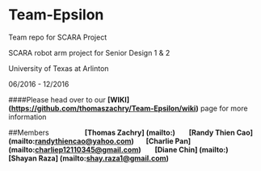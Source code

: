 # Team-Epsilon
Team repo for SCARA Project

SCARA robot arm project for Senior Design 1 & 2

University of Texas at Arlinton

06/2016 - 12/2016

####Please head over to our **[WIKI] (https://github.com/thomaszachry/Team-Epsilon/wiki)** page for more information

##Members
&nbsp;&nbsp;&nbsp;&nbsp;&nbsp;&nbsp;&nbsp;&nbsp;&nbsp;&nbsp;&nbsp;&nbsp;&nbsp;&nbsp;&nbsp;&nbsp;
**[Thomas Zachry] (mailto:)                         &nbsp;&nbsp;&nbsp;&nbsp;&nbsp;&nbsp;**
**[Randy Thien Cao] (mailto:randythiencao@yahoo.com)&nbsp;&nbsp;&nbsp;&nbsp;&nbsp;&nbsp;**
**[Charlie Pan] (mailto:charliep12110345@gmail.com) &nbsp;&nbsp;&nbsp;&nbsp;&nbsp;&nbsp;**
**[Diane Chin] (mailto:)                            &nbsp;&nbsp;&nbsp;&nbsp;&nbsp;&nbsp;**
**[Shayan Raza] (mailto:shay.raza1@gmail.com)**



